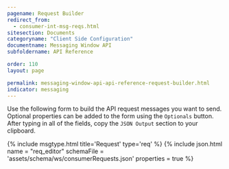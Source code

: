 ```yaml
---
pagename: Request Builder
redirect_from:
  - consumer-int-msg-reqs.html
sitesection: Documents
categoryname: "Client Side Configuration"
documentname: Messaging Window API
subfoldername: API Reference

order: 110
layout: page

permalink: messaging-window-api-api-reference-request-builder.html
indicator: messaging
---
```


Use the following form to build the API request messages you want to send.
Optional properties can be added to the form using the ``Optionals`` button. After typing in all of the fields, copy the ``JSON Output`` section to your clipboard.

{% include msgtype.html title='Request' type='req' %}
{% include json.html name = "req_editor"
	schemaFile = 'assets/schema/ws/consumerRequests.json'
	properties = true %}